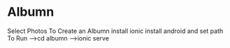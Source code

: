 # Albumn
Select Photos To Create an Albumn
install ionic
install android and set path
To Run
-->cd albumn
-->ionic serve
